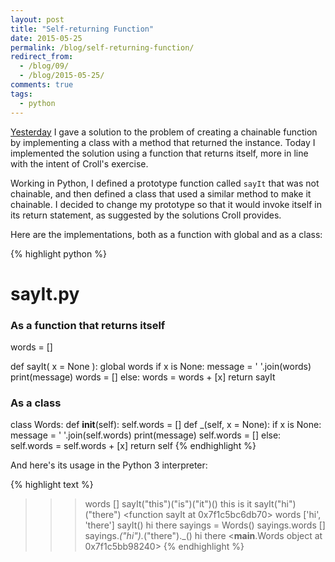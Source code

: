 ```yaml
---
layout: post
title: "Self-returning Function"
date: 2015-05-25
permalink: /blog/self-returning-function/
redirect_from:
  - /blog/09/
  - /blog/2015-05-25/
comments: true
tags:
  - python
---
```


[Yesterday](/blog/08) I gave a solution to the problem of creating a chainable function by implementing a class with a method that returned the instance.
Today I implemented the solution using a function that returns itself, more in line with the intent of Croll's exercise.

<!--break-->

Working in Python, I defined a prototype function called `sayIt` that was not chainable, and then defined a class that used a similar method to make it chainable.
I decided to change my prototype so that it would invoke itself in its return statement, as suggested by the solutions Croll provides.

Here are the implementations, both as a function with global and as a class:

{% highlight python %}
# sayIt.py

### As a function that returns itself

words = []

def sayIt( x = None ):
    global words
    if x is None:
        message = ' '.join(words)
        print(message)
        words = []
    else:
        words = words + [x]
        return sayIt

### As a class

class Words:
    def __init__(self):
        self.words = []
    def _(self, x = None):
        if x is None:
            message = ' '.join(self.words)
            print(message)
            self.words = []
        else:
            self.words = self.words + [x]
        return self
{% endhighlight %}

And here's its usage in the Python 3 interpreter:

{% highlight text %}
>>> words
[]
>>> sayIt("this")("is")("it")()
this is it
>>> sayIt("hi")("there")
<function sayIt at 0x7f1c5bc6db70>
>>> words
['hi', 'there']
>>> sayIt()
hi there
>>> sayings = Words()
>>> sayings.words
[]
>>> sayings._("hi")._("there")._()
hi there
<__main__.Words object at 0x7f1c5bb98240>
{% endhighlight %}

